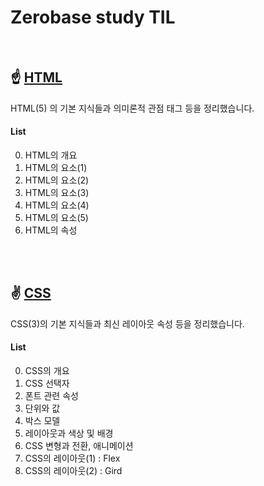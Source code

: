 # Zerobase study TIL

<br>

## ☝ [HTML](src/zerobase-TIL/HTML)
HTML(5) 의 기본 지식들과 의미론적 관점 태그 등을 정리했습니다.
<br>

#### List
0. HTML의 개요
1. HTML의 요소(1) 
2. HTML의 요소(2)
3. HTML의 요소(3)
4. HTML의 요소(4)
5. HTML의 요소(5)
6. HTML의 속성

<br>
<br>

## ✌ [CSS](src/zerobase-TIL/CSS)
CSS(3)의 기본 지식들과 최신 레이아웃 속성 등을 정리했습니다.
<br>

#### List
0. CSS의 개요
1. CSS 선택자
2. 폰트 관련 속성
3. 단위와 값
4. 박스 모델
5. 레이아웃과 색상 및 배경
6. CSS 변형과 전환, 애니메이션
7. CSS의 레이아웃(1) : Flex
8. CSS의 레이아웃(2) : Gird
